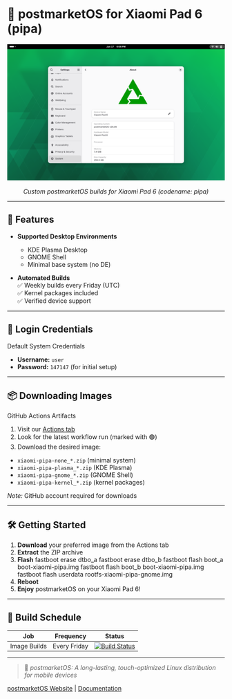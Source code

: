 # 🧪 postmarketOS for Xiaomi Pad 6 (pipa)

<div align="center">
  <img src="gnome.png" alt="Xiaomi Pad 6"/>
  <p><em>Custom postmarketOS builds for Xiaomi Pad 6 (codename: pipa)</em></p>
</div>

---

## 🌟 Features 

- **Supported Desktop Environments**  
  * KDE Plasma Desktop  
  * GNOME Shell
  * Minimal base system (no DE)

- **Automated Builds**  
  ✅ Weekly builds every Friday (UTC)  
  ✅ Kernel packages included  
  ✅ Verified device support

---

## 🔐 Login Credentials

Default System Credentials
  
- **Username:** `user`  
- **Password:** `147147` (for initial setup)


---

## 📦 Downloading Images

GitHub Actions Artifacts
  
1. Visit our [Actions tab](https://github.com/rifux/pipa-pmos-builds/actions)   
2. Look for the latest workflow run (marked with 🟢)  
3. Download the desired image:
  - `xiaomi-pipa-none_*.zip` (minimal system)
  - `xiaomi-pipa-plasma_*.zip` (KDE Plasma)
  - `xiaomi-pipa-gnome_*.zip` (GNOME Shell)
  - `xiaomi-pipa-kernel_*.zip` (kernel packages)
  
*Note:* GitHub account required for downloads

---

## 🛠️ Getting Started

1. **Download** your preferred image from the Actions tab  
2. **Extract** the ZIP archive  
3. **Flash**
    fastboot erase dtbo_a
    fastboot erase dtbo_b
    fastboot flash boot_a boot-xiaomi-pipa.img
    fastboot flash boot_b boot-xiaomi-pipa.img
    fastboot flash userdata rootfs-xiaomi-pipa-gnome.img
4. **Reboot**
5. **Enjoy** postmarketOS on your Xiaomi Pad 6!

---

## 📅 Build Schedule

| Job | Frequency | Status |
|-----|----------|--------|
| Image Builds | Every Friday | [![Build Status](https://github.com/rifux/pipa-pmos-builds/actions/workflows/build.yml/badge.svg)](https://github.com/rifux/pipa-pmos-builds/actions/workflows/build.yml)  |

---

<!--
## ❓ Troubleshooting

Check out our [Wiki](https://github.com/rifux/pipa-pmos-builds/wiki)  for:
- Common issues and fixes
- Touchscreen calibration
- Battery status monitoring
- Performance optimization tips

--- -->

<!-- ## 🤝 Contribution Guidelines

We welcome contributions! Please see our [Contribution Guide](CONTRIBUTING.md) for:
- Reporting issues
- Submitting feature requests
- Building custom configurations
- Improving documentation

--- -->

> 🚀 *postmarketOS: A long-lasting, touch-optimized Linux distribution for mobile devices*

[postmarketOS Website](https://postmarketos.org/)  | [Documentation](https://wiki.postmarketos.org/) 
